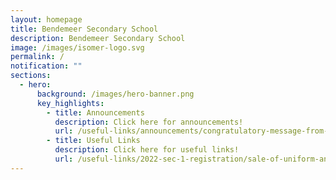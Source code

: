 ```yaml
---
layout: homepage
title: Bendemeer Secondary School
description: Bendemeer Secondary School
image: /images/isomer-logo.svg
permalink: /
notification: ""
sections:
  - hero:
      background: /images/hero-banner.png
      key_highlights:
        - title: Announcements
          description: Click here for announcements!
          url: /useful-links/announcements/congratulatory-message-from-dr-wan-rizal-adviser-to-jalan-besar-grc-gros
        - title: Useful Links
          description: Click here for useful links!
          url: /useful-links/2022-sec-1-registration/sale-of-uniform-and-books
---
```


